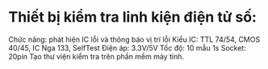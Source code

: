 # Thiết bị kiểm tra linh kiện điện tử số:
 Chức năng: phát hiện IC lỗi và thông báo vị trí lỗi 
 Kiểu IC: TTL 74/54, CMOS 40/45, IC Nga 133, SelfTest 
 Điện áp: 3.3V/5V Tốc độ: 10 mẫu 1s 
 Socket: 20pin 
 Tạo thư viện kiểm tra trên phần mềm máy tính.

